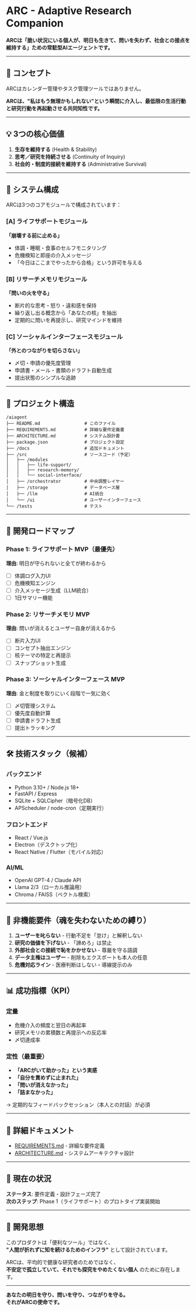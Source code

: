 # ARC - Adaptive Research Companion

**ARCは「脆い状況にいる個人が、明日も生きて、問いを失わず、社会との接点を維持する」ための常駐型AIエージェントです。**

---

## 🎯 コンセプト

ARCはカレンダー管理やタスク管理ツールではありません。

**ARCは、"私はもう無理かもしれない"という瞬間に介入し、最低限の生活行動と研究行動を再起動させる共同知性です。**

---

## 💡 3つの核心価値

1. **生存を維持する** (Health & Stability)
2. **思考／研究を持続させる** (Continuity of Inquiry)
3. **社会的・制度的接続を維持する** (Administrative Survival)

---

## 🧩 システム構成

ARCは3つのコアモジュールで構成されています：

### [A] ライフサポートモジュール
**「崩壊する前に止める」**

- 体調・睡眠・食事のセルフモニタリング
- 危機検知と即座の介入メッセージ
- 「今日はここまでやったから合格」という許可を与える

### [B] リサーチメモリモジュール
**「問いの火を守る」**

- 断片的な思考・怒り・違和感を保持
- 繰り返し出る概念から「あなたの核」を抽出
- 定期的に問いを再提示し、研究マインドを維持

### [C] ソーシャルインターフェースモジュール
**「外とのつながりを切らさない」**

- 〆切・申請の優先度管理
- 申請書・メール・書類のドラフト自動生成
- 提出状態のシンプルな追跡

---

## 📂 プロジェクト構造

```
/aiagent
├── README.md                 # このファイル
├── REQUIREMENTS.md           # 詳細な要件定義書
├── ARCHITECTURE.md           # システム設計書
├── package.json              # プロジェクト設定
├── /docs                     # 追加ドキュメント
├── /src                      # ソースコード（予定）
│   ├── /modules
│   │   ├── life-support/
│   │   ├── research-memory/
│   │   └── social-interface/
│   ├── /orchestrator         # 中央調整レイヤー
│   ├── /storage              # データベース層
│   ├── /llm                  # AI統合
│   └── /ui                   # ユーザーインターフェース
└── /tests                    # テスト
```

---

## 🚀 開発ロードマップ

### Phase 1: ライフサポート MVP（最優先）
**理由**: 明日が守られないと全てが終わるから

- [ ] 体調ログ入力UI
- [ ] 危機検知エンジン
- [ ] 介入メッセージ生成（LLM統合）
- [ ] 1日サマリー機能

### Phase 2: リサーチメモリ MVP
**理由**: 問いが消えるとユーザー自身が消えるから

- [ ] 断片入力UI
- [ ] コンセプト抽出エンジン
- [ ] 核テーマの特定と再提示
- [ ] スナップショット生成

### Phase 3: ソーシャルインターフェース MVP
**理由**: 金と制度を取りにいく段階で一気に効く

- [ ] 〆切管理システム
- [ ] 優先度自動計算
- [ ] 申請書ドラフト生成
- [ ] 提出トラッキング

---

## 🛠️ 技術スタック（候補）

### バックエンド
- Python 3.10+ / Node.js 18+
- FastAPI / Express
- SQLite + SQLCipher（暗号化DB）
- APScheduler / node-cron（定期実行）

### フロントエンド
- React / Vue.js
- Electron（デスクトップ化）
- React Native / Flutter（モバイル対応）

### AI/ML
- OpenAI GPT-4 / Claude API
- Llama 2/3（ローカル推論用）
- Chroma / FAISS（ベクトル検索）

---

## 📜 非機能要件（魂を失わないための縛り）

1. **ユーザーを叱らない** - 行動不足を「怠け」と解釈しない
2. **研究の価値を下げない** - 「諦めろ」は禁止
3. **外部社会との接続で恥をかかせない** - 尊厳を守る語調
4. **データ主権はユーザー** - 削除もエクスポートも本人の任意
5. **危機対応ライン** - 医療判断はしない・導線提示のみ

---

## 📊 成功指標（KPI）

### 定量
- 危機介入の頻度と翌日の再起率
- 研究メモリの累積数と再提示への反応率
- 〆切達成率

### 定性（最重要）
- **「ARCがいて助かった」という実感**
- **「自分を責めずに止まれた」**
- **「問いが消えなかった」**
- **「詰まなかった」**

→ 定期的なフィードバックセッション（本人との対話）が必須

---

## 📖 詳細ドキュメント

- [REQUIREMENTS.md](./REQUIREMENTS.md) - 詳細な要件定義
- [ARCHITECTURE.md](./ARCHITECTURE.md) - システムアーキテクチャ設計

---

## 🧭 現在の状況

**ステータス**: 要件定義・設計フェーズ完了  
**次のステップ**: Phase 1（ライフサポート）のプロトタイプ実装開始

---

## 🤝 開発思想

このプロダクトは「便利なツール」ではなく、  
**"人間が折れずに知を続けるためのインフラ"** として設計されています。

ARCは、平均的で健康な研究者のためではなく、  
**不安定で孤立していて、それでも探究をやめたくない個人** のために存在します。

---

**あなたの明日を守り、問いを守り、つながりを守る。**  
**それがARCの使命です。**

